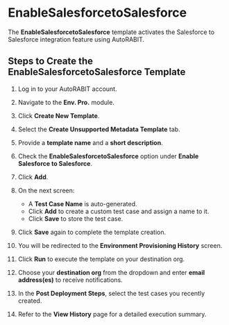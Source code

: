 # EnableSalesforcetoSalesforce

The **EnableSalesforcetoSalesforce** template activates the Salesforce to Salesforce integration feature using AutoRABIT.

## Steps to Create the EnableSalesforcetoSalesforce Template

1. Log in to your AutoRABIT account.
2. Navigate to the **Env. Pro.** module.
3. Click **Create New Template**.
4. Select the **Create Unsupported Metadata Template** tab.
5. Provide a **template name** and a **short description**.
6. Check the **EnableSalesforcetoSalesforce** option under **Enable Salesforce to Salesforce**.
7. Click **Add**.

8. On the next screen:
   - A **Test Case Name** is auto-generated.
   - Click **Add** to create a custom test case and assign a name to it.
   - Click **Save** to store the test case.

9. Click **Save** again to complete the template creation.

10. You will be redirected to the **Environment Provisioning History** screen.
11. Click **Run** to execute the template on your destination org.
12. Choose your **destination org** from the dropdown and enter **email address(es)** to receive notifications.
13. In the **Post Deployment Steps**, select the test cases you recently created.
14. Refer to the **View History** page for a detailed execution summary.
